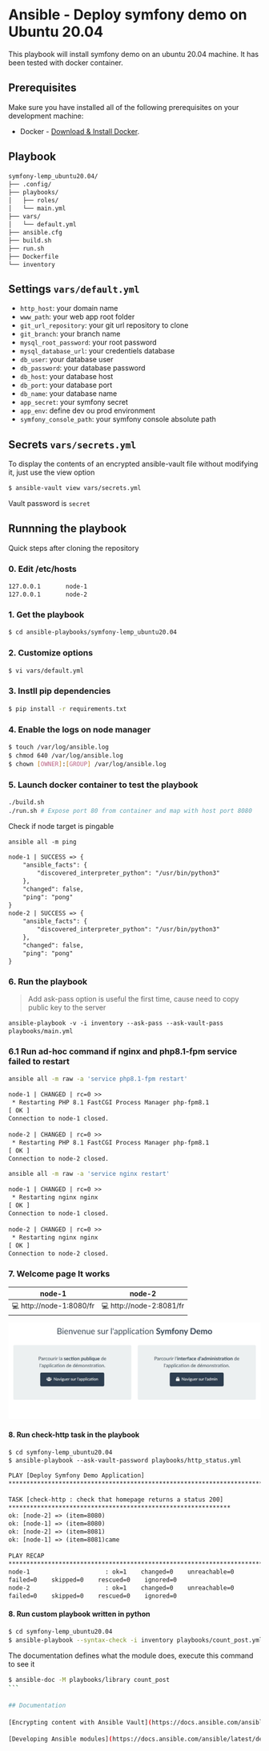 # Ansible - Deploy symfony demo on Ubuntu 20.04

This playbook will install symfony demo on an ubuntu 20.04 machine. It has been tested with docker container.

## Prerequisites
Make sure you have installed all of the following prerequisites on your development machine:
* Docker - [Download & Install Docker](https://docs.docker.com/engine/install/). 

## Playbook
```
symfony-lemp_ubuntu20.04/
├── .config/
├── playbooks/
│   ├── roles/
│   └── main.yml
├── vars/
│   └── default.yml
├── ansible.cfg
├── build.sh
├── run.sh
├── Dockerfile
└── inventory
```

## Settings  `vars/default.yml`

- `http_host`: your domain name
- `www_path`: your web app root folder 
- `git_url_repository`: your git url repository to clone
- `git_branch`: your branch name
- `mysql_root_password`: your root password
- `mysql_database_url`: your credentiels database
- `db_user`: your database user
- `db_password`: your database password
- `db_host`: your database host
- `db_port`: your database port
- `db_name`: your database name
- `app_secret`: your symfony secret
- `app_env`: define dev ou prod environment
- `symfony_console_path`: your symfony console absolute path

## Secrets `vars/secrets.yml`

To display the contents of an encrypted ansible-vault file without modifying it, just use the view option

```bash
$ ansible-vault view vars/secrets.yml
```
Vault password is `secret`

## Runnning the playbook
Quick steps after cloning the repository

### 0. Edit /etc/hosts
```
127.0.0.1       node-1
127.0.0.1       node-2
```

### 1. Get the playbook

```bash
$ cd ansible-playbooks/symfony-lemp_ubuntu20.04
```

### 2. Customize options
```bash
$ vi vars/default.yml
```

### 3. Instll pip dependencies
```bash
$ pip install -r requirements.txt
```

### 4. Enable the logs on node manager
```bash
$ touch /var/log/ansible.log 
$ chmod 640 /var/log/ansible.log
$ chown [OWNER]:[GROUP] /var/log/ansible.log
```

### 5. Launch docker container to test the playbook
```bash
./build.sh
./run.sh # Expose port 80 from container and map with host port 8080
```
Check if node target is pingable
```
ansible all -m ping
```

```
node-1 | SUCCESS => {
    "ansible_facts": {
        "discovered_interpreter_python": "/usr/bin/python3"
    },
    "changed": false,
    "ping": "pong"
}
node-2 | SUCCESS => {
    "ansible_facts": {
        "discovered_interpreter_python": "/usr/bin/python3"
    },
    "changed": false,
    "ping": "pong"
}
```

### 6. Run the playbook
> Add ask-pass option is useful the first time, cause need to copy public key to the server
```command
ansible-playbook -v -i inventory --ask-pass --ask-vault-pass playbooks/main.yml
```

### 6.1 Run ad-hoc command if nginx and php8.1-fpm service failed to restart
```bash
ansible all -m raw -a 'service php8.1-fpm restart'
```  

```
node-1 | CHANGED | rc=0 >>
 * Restarting PHP 8.1 FastCGI Process Manager php-fpm8.1                 [ OK ] 
Connection to node-1 closed.

node-2 | CHANGED | rc=0 >>
 * Restarting PHP 8.1 FastCGI Process Manager php-fpm8.1                 [ OK ] 
Connection to node-2 closed.
```

```bash
ansible all -m raw -a 'service nginx restart'
```

```
node-1 | CHANGED | rc=0 >>
 * Restarting nginx nginx                                                [ OK ] 
Connection to node-1 closed.

node-2 | CHANGED | rc=0 >>
 * Restarting nginx nginx                                                [ OK ] 
Connection to node-2 closed.
```

### 7. Welcome page It works

| node-1                     | node-2                    |
-----------------------------|---------------------------|
|💻 http://node-1:8080/fr | 💻 http://node-2:8081/fr|

![screenshot](images/homepage_symfony_demo.jpg)

#### 8. Run check-http task in the playbook

```
$ cd symfony-lemp_ubuntu20.04
$ ansible-playbook --ask-vault-password playbooks/http_status.yml 
```

```
PLAY [Deploy Symfony Demo Application] ************************************************************************************

TASK [check-http : check that homepage returns a status 200] **************************************************************
ok: [node-2] => (item=8080)
ok: [node-1] => (item=8080)
ok: [node-2] => (item=8081)
ok: [node-1] => (item=8081)came

PLAY RECAP ****************************************************************************************************************
node-1                     : ok=1    changed=0    unreachable=0    failed=0    skipped=0    rescued=0    ignored=0   
node-2                     : ok=1    changed=0    unreachable=0    failed=0    skipped=0    rescued=0    ignored=0   
```

#### 8. Run custom playbook written in python

```bash
$ cd symfony-lemp_ubuntu20.04
$ ansible-playbook --syntax-check -i inventory playbooks/count_post.yml --ask-vault-pass
```

The documentation defines what the module does, execute this command to see it

```bash
$ ansible-doc -M playbooks/library count_post
`̀ `

## Documentation

[Encrypting content with Ansible Vault](https://docs.ansible.com/ansible/latest/user_guide/vault.html)

[Developing Ansible modules](https://docs.ansible.com/ansible/latest/dev_guide/developing_modules_general.html)
